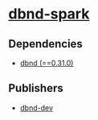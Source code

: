 # [dbnd-spark](https://pypi.org/project/dbnd-spark)

## Dependencies
- [dbnd (==0.31.0)](packages/d/dbnd.md)



## Publishers
- [dbnd-dev](https://pypi.org/user/dbnd-dev)


